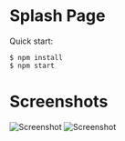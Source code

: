 # Splash Page

Quick start:

```
$ npm install
$ npm start
````

# Screenshots
![Screenshot](/Module%206/20.%20Product%20Splash%20Page/screenshot.jpg "Screenshot")
![Screenshot](/Module%206/20.%20Product%20Splash%20Page/screenshot2.jpg "Screenshot")